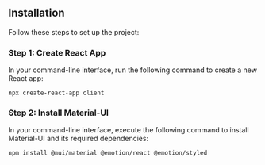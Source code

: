 ## Installation

Follow these steps to set up the project:

### Step 1: Create React App

In your command-line interface, run the following command to create a new React app:
```
npx create-react-app client
```

### Step 2: Install Material-UI
In your command-line interface, execute the following command to install Material-UI and its required dependencies:
```
npm install @mui/material @emotion/react @emotion/styled
```
